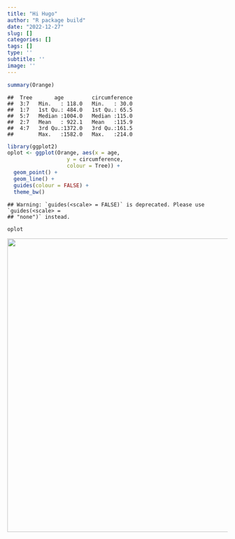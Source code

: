 ```yaml
---
title: "Hi Hugo"
author: "R package build"
date: "2022-12-27"
slug: []
categories: []
tags: []
type: ''
subtitle: ''
image: ''
---
```


```r
summary(Orange)
```

```
##  Tree       age         circumference  
##  3:7   Min.   : 118.0   Min.   : 30.0  
##  1:7   1st Qu.: 484.0   1st Qu.: 65.5  
##  5:7   Median :1004.0   Median :115.0  
##  2:7   Mean   : 922.1   Mean   :115.9  
##  4:7   3rd Qu.:1372.0   3rd Qu.:161.5  
##        Max.   :1582.0   Max.   :214.0
```


```r
library(ggplot2)
oplot <- ggplot(Orange, aes(x = age, 
                   y = circumference, 
                   colour = Tree)) +
  geom_point() +
  geom_line() +
  guides(colour = FALSE) +
  theme_bw()
```

```
## Warning: `guides(<scale> = FALSE)` is deprecated. Please use `guides(<scale> =
## "none")` instead.
```

```r
oplot
```

<img src="{{< blogdown/postref >}}index_files/figure-html/unnamed-chunk-2-1.png" width="672" />

